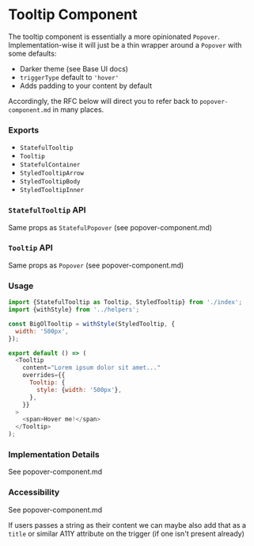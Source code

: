 # Tooltip Component

The tooltip component is essentially a more opinionated `Popover`. Implementation-wise it will just be a thin wrapper around a `Popover` with some defaults:

* Darker theme (see Base UI docs)
* `triggerType` default to `'hover'`
* Adds padding to your content by default

Accordingly, the RFC below will direct you to refer back to `popover-component.md` in many places.

### Exports

* `StatefulTooltip`
* `Tooltip`
* `StatefulContainer`
* `StyledTooltipArrow`
* `StyledTooltipBody`
* `StyledTooltipInner`

### `StatefulTooltip` API

Same props as `StatefulPopover` (see popover-component.md)

### `Tooltip` API

Same props as `Popover` (see popover-component.md)

### Usage

```js
import {StatefulTooltip as Tooltip, StyledTooltip} from './index';
import {withStyle} from '../helpers';

const BigOlTooltip = withStyle(StyledTooltip, {
  width: '500px',
});

export default () => (
  <Tooltip
    content="Lorem ipsum dolor sit amet..."
    overrides={{
      Tooltip: {
        style: {width: '500px'},
      },
    }}
  >
    <span>Hover me!</span>
  </Tooltip>
);
```

### Implementation Details

See popover-component.md

### Accessibility

See popover-component.md

If users passes a string as their content we can maybe also add that as a `title` or similar A11Y attribute on the trigger (if one isn't present already)
